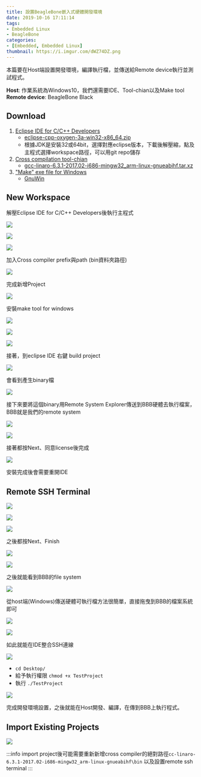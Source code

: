 ```yaml
---
title: 設置BeagleBone嵌入式硬體開發環境
date: 2019-10-16 17:11:14
tags:
- Embedded Linux
- BeagleBone 
categories:
- [Embedded, Embedded Linux]
thumbnail: https://i.imgur.com/dWZ74DZ.png
---
```




本篇要在Host端設置開發環境，編譯執行檔，並傳送給Remote device執行並測試程式。

**Host**: 作業系統為Windows10，我們還需要IDE、Tool-chian以及Make tool
**Remote device**: BeagleBone Black

## Download

1. [Eclipse IDE for C/C++ Developers](https://www.eclipse.org/downloads/packages/)
    * [eclipse-cpp-oxygen-3a-win32-x86_64.zip](https://www.eclipse.org/downloads/download.php?file=/technology/epp/downloads/release/oxygen/3a/eclipse-cpp-oxygen-3a-win32-x86_64.zip)
    * 根據JDK是安裝32或64bit，選擇對應eclipse版本，下載後解壓縮，點及主程式選擇workspace路徑，可以用git repo儲存
3. [Cross compilation tool-chian](http://releases.linaro.org/components/toolchain/binaries/)
    * [gcc-linaro-6.3.1-2017.02-i686-mingw32_arm-linux-gnueabihf.tar.xz](http://releases.linaro.org/components/toolchain/binaries/6.3-2017.02/arm-linux-gnueabihf/gcc-linaro-6.3.1-2017.02-i686-mingw32_arm-linux-gnueabihf.tar.xz)
5. ["Make" exe file for Windows](http://gnuwin32.sourceforge.net/packages/make.htm)
    * [GnuWin](http://gnuwin32.sourceforge.net/downlinks/make.php)

<!-- more -->

## New Workspace

解壓Eclipse IDE for C/C++ Developers後執行主程式

![](https://i.imgur.com/s8UvEYU.png)

![](https://i.imgur.com/KCUM5oq.png)

![](https://i.imgur.com/YOA8QG7.png)

加入Cross compiler prefix與path (bin資料夾路徑)

![](https://i.imgur.com/zRjmOnt.png)

完成新增Project

![](https://i.imgur.com/vMmd4sA.png)


安裝make tool for windows



![](https://i.imgur.com/TL5aAzF.png)

![](https://i.imgur.com/Izmexxv.png)

![](https://i.imgur.com/IyMPDHI.png)


接著，到eclipse IDE 右鍵 build project

![](https://i.imgur.com/51wWL3Y.png)

會看到產生binary檔

![](https://i.imgur.com/blLbDwM.png)

接下來要將這個binary用Remote System Explorer傳送到BBB硬體去執行檔案，BBB就是我們的remote system


![](https://i.imgur.com/p0ijbuJ.png)


![](https://i.imgur.com/fHFXGjf.png)

接著都按Next、同意license後完成

![](https://i.imgur.com/KPp0tBW.png)

安裝完成後會需要重開IDE

## Remote SSH Terminal

![](https://i.imgur.com/gTRhmZp.png)


![](https://i.imgur.com/uK7GZgw.png)

![](https://i.imgur.com/jUVdiZz.png)

之後都按Next、Finish

![](https://i.imgur.com/A3f1jed.png)

![](https://i.imgur.com/ticJSXY.png)

之後就能看到BBB的file system

![](https://i.imgur.com/jo86dgw.png)

從host端(Windows)傳送硬體可執行檔方法很簡單，直接拖曳到BBB的檔案系統即可

![](https://i.imgur.com/rPhBzS8.png)


![](https://i.imgur.com/F3K3O3L.png)

如此就能在IDE整合SSH連線

![](https://i.imgur.com/TchsbiY.png)


* `cd Desktop/`
* 給予執行權限 `chmod +x TestProject`
* 執行 `./TestProject`


![](https://i.imgur.com/rsAdJNj.png)

完成開發環境設置，之後就能在Host開發、編譯，在傳到BBB上執行程式。


## Import Existing Projects

![](https://i.imgur.com/xT5DsZ4.png)


:::info
import project後可能需要重新新增cross compiler的絕對路徑`cc-linaro-6.3.1-2017.02-i686-mingw32_arm-linux-gnueabihf\bin`
以及設置remote ssh terminal
:::